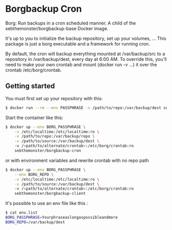 # Borgbackup Cron
 Borg: Run backups in a cron scheduled manner. A child of the sebthemonster/borgbackup-base Docker image.

 It's up to you to initialize the backup repository, set up your volumes, ...  This package is just a borg executable and a framework for running cron.

By default, the cron will backup everything mounted at /var/backup/src to a repository in /var/backup/dest, every day at 6:00 AM.  To override this, you'll need to make your own crontab and mount (docker run -v ...) it over the crontab /etc/borg/crontab.

## Getting started

You must first set up your repository with this:
```bash
$ docker run --rm --env PASSPHRASE -v /path/to/repo:/var/backup/dest sebthemonster/borgbackup-cron borg init /var/backup/dest
```

Start the container like this:
```bash
$ docker up --env BORG_PASSPHRASE \
    -v /etc/localtime:/etc/localtime:ro \
    -v /path/to/repo:/var/backup/repo \
    -v /path/to/source:/var/backup/dest \ 
    -v /<path/to/alternate/crontab>:/etc/borg/crontab:ro
    sebthemonster/borgbackup-cron
```

or with environment variables and rewrite crontab with no repo path
```bash
$ docker up --env BORG_PASSPHRASE \
    --env BORG_REPO \
    -v /etc/localtime:/etc/localtime:ro \
    -v /path/to/source:/var/backup/dest \ 
    -v /<path/to/alternate/crontab>:/etc/borg/crontab:ro
    sebthemonster/borgbackup-client
```

It's possible to use an env file like this :
```bash
$ cat env.list
BORG_PASSPHRASE=Yourphraseaslongaspossibleandmore
BORG_REPO=/var/backup/dest
```
